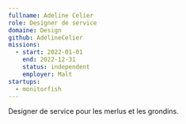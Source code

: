 ```yaml
---
fullname: Adeline Celier
role: Designer de service 
domaine: Design
github: AdelineCelier
missions:
  - start: 2022-01-01
    end: 2022-12-31
    status: independent
    employer: Malt
startups:
  - monitorfish
---
```


Designer de service pour les merlus et les grondins.
